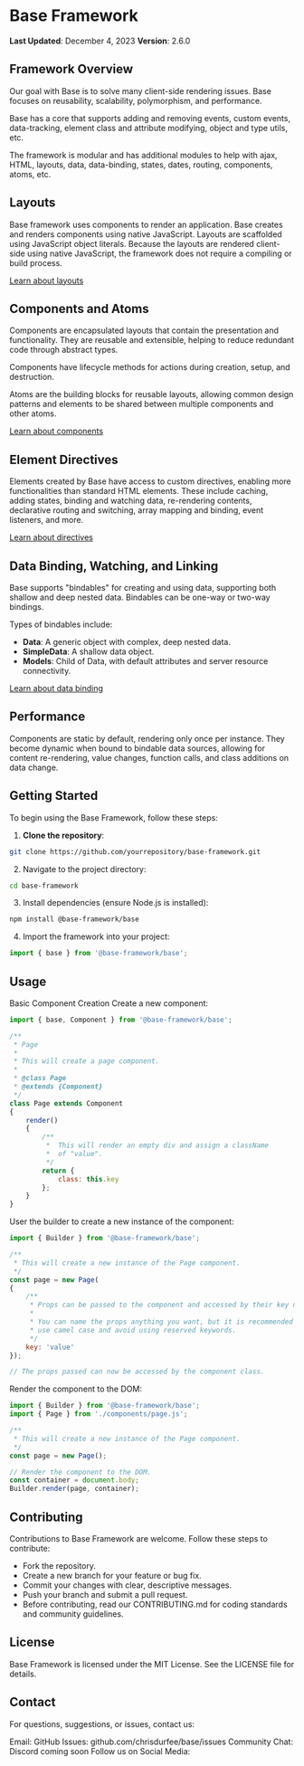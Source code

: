 # Base Framework

**Last Updated**: December 4, 2023
**Version**: 2.6.0

## Framework Overview

Our goal with Base is to solve many client-side rendering issues. Base focuses on reusability, scalability, polymorphism, and performance.

Base has a core that supports adding and removing events, custom events, data-tracking, element class and attribute modifying, object and type utils, etc.

The framework is modular and has additional modules to help with ajax, HTML, layouts, data, data-binding, states, dates, routing, components, atoms, etc.

## Layouts

Base framework uses components to render an application. Base creates and renders components using native JavaScript. Layouts are scaffolded using JavaScript object literals. Because the layouts are rendered client-side using native JavaScript, the framework does not require a compiling or build process.

[Learn about layouts](#)

## Components and Atoms

Components are encapsulated layouts that contain the presentation and functionality. They are reusable and extensible, helping to reduce redundant code through abstract types.

Components have lifecycle methods for actions during creation, setup, and destruction.

Atoms are the building blocks for reusable layouts, allowing common design patterns and elements to be shared between multiple components and other atoms.

[Learn about components](#)

## Element Directives

Elements created by Base have access to custom directives, enabling more functionalities than standard HTML elements. These include caching, adding states, binding and watching data, re-rendering contents, declarative routing and switching, array mapping and binding, event listeners, and more.

[Learn about directives](#)

## Data Binding, Watching, and Linking

Base supports "bindables" for creating and using data, supporting both shallow and deep nested data. Bindables can be one-way or two-way bindings.

Types of bindables include:
- **Data**: A generic object with complex, deep nested data.
- **SimpleData**: A shallow data object.
- **Models**: Child of Data, with default attributes and server resource connectivity.

[Learn about data binding](#)

## Performance

Components are static by default, rendering only once per instance. They become dynamic when bound to bindable data sources, allowing for content re-rendering, value changes, function calls, and class additions on data change.

## Getting Started

To begin using the Base Framework, follow these steps:

1. **Clone the repository**:
```bash
git clone https://github.com/yourrepository/base-framework.git
```

2. Navigate to the project directory:
```bash
cd base-framework
```
3. Install dependencies (ensure Node.js is installed):
```bash
npm install @base-framework/base
```

4. Import the framework into your project:
```javascript
import { base } from '@base-framework/base';
```

## Usage

Basic Component Creation
Create a new component:

```javascript
import { base, Component } from '@base-framework/base';

/**
 * Page
 *
 * This will create a page component.
 *
 * @class Page
 * @extends {Component}
 */
class Page extends Component
{
    render()
    {
        /**
         *  This will render an empty div and assign a className
         *  of "value".
         */
        return {
            class: this.key
        };
    }
}
```

User the builder to create a new instance of the component:

```javascript
import { Builder } from '@base-framework/base';

/**
 * This will create a new instance of the Page component.
 */
const page = new Page(
{
    /**
     * Props can be passed to the component and accessed by their key names.
     *
     * You can name the props anything you want, but it is recommended to
     * use camel case and avoid using reserved keywords.
     */
    key: 'value'
});

// The props passed can now be accessed by the component class.
```

Render the component to the DOM:

```javascript
import { Builder } from '@base-framework/base';
import { Page } from './components/page.js';

/**
 * This will create a new instance of the Page component.
 */
const page = new Page();

// Render the component to the DOM.
const container = document.body;
Builder.render(page, container);
```

## Contributing

Contributions to Base Framework are welcome. Follow these steps to contribute:

- Fork the repository.
- Create a new branch for your feature or bug fix.
- Commit your changes with clear, descriptive messages.
- Push your branch and submit a pull request.
- Before contributing, read our CONTRIBUTING.md for coding standards and community guidelines.

## License

Base Framework is licensed under the MIT License. See the LICENSE file for details.

## Contact

For questions, suggestions, or issues, contact us:

Email:
GitHub Issues: github.com/chrisdurfee/base/issues
Community Chat: Discord coming soon
Follow us on Social Media:
